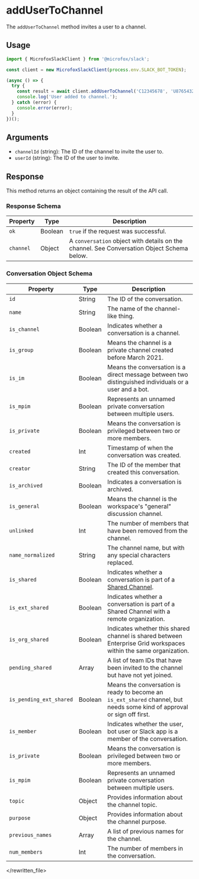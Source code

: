 # addUserToChannel

The `addUserToChannel` method invites a user to a channel.

## Usage

```typescript
import { MicrofoxSlackClient } from '@microfox/slack';

const client = new MicrofoxSlackClient(process.env.SLACK_BOT_TOKEN);

(async () => {
  try {
    const result = await client.addUserToChannel('C12345678', 'U87654321');
    console.log('User added to channel.');
  } catch (error) {
    console.error(error);
  }
})();
```

## Arguments

-   `channelId` (string): The ID of the channel to invite the user to.
-   `userId` (string): The ID of the user to invite.

## Response

This method returns an object containing the result of the API call.

### Response Schema

| Property | Type    | Description                                                                                          |
| -------- | ------- | ---------------------------------------------------------------------------------------------------- |
| `ok`     | Boolean | `true` if the request was successful.                                                                |
| `channel`| Object  | A `conversation` object with details on the channel. See Conversation Object Schema below.             |

### Conversation Object Schema

| Property                 | Type   | Description                                                                                                                              |
| ------------------------ | ------ | ---------------------------------------------------------------------------------------------------------------------------------------- |
| `id`                     | String | The ID of the conversation.                                                                                                              |
| `name`                   | String | The name of the channel-like thing.                                                                                                      |
| `is_channel`             | Boolean| Indicates whether a conversation is a channel.                                                                                           |
| `is_group`               | Boolean| Means the channel is a private channel created before March 2021.                                                                        |
| `is_im`                  | Boolean| Means the conversation is a direct message between two distinguished individuals or a user and a bot.                                    |
| `is_mpim`                | Boolean| Represents an unnamed private conversation between multiple users.                                                                       |
| `is_private`             | Boolean| Means the conversation is privileged between two or more members.                                                                        |
| `created`                | Int    | Timestamp of when the conversation was created.                                                                                          |
| `creator`                | String | The ID of the member that created this conversation.                                                                                     |
| `is_archived`            | Boolean| Indicates a conversation is archived.                                                                                                    |
| `is_general`             | Boolean| Means the channel is the workspace's "general" discussion channel.                                                                       |
| `unlinked`               | Int    | The number of members that have been removed from the channel.                                                                           |
| `name_normalized`        | String | The channel name, but with any special characters replaced.                                                                              |
| `is_shared`              | Boolean| Indicates whether a conversation is part of a [Shared Channel](https://slack.com/help/articles/202508758-Share-channels-with-other-workspaces).|
| `is_ext_shared`          | Boolean| Indicates whether a conversation is part of a Shared Channel with a remote organization.                                                 |
| `is_org_shared`          | Boolean| Indicates whether this shared channel is shared between Enterprise Grid workspaces within the same organization.                             |
| `pending_shared`         | Array  | A list of team IDs that have been invited to the channel but have not yet joined.                                                        |
| `is_pending_ext_shared`  | Boolean| Means the conversation is ready to become an `is_ext_shared` channel, but needs some kind of approval or sign off first.                  |
| `is_member`              | Boolean| Indicates whether the user, bot user or Slack app is a member of the conversation.                                                       |
| `is_private`             | Boolean| Means the conversation is privileged between two or more members.                                                                        |
| `is_mpim`                | Boolean| Represents an unnamed private conversation between multiple users.                                                                       |
| `topic`                  | Object | Provides information about the channel topic.                                                                                            |
| `purpose`                | Object | Provides information about the channel purpose.                                                                                          |
| `previous_names`         | Array  | A list of previous names for the channel.                                                                                                |
| `num_members`            | Int    | The number of members in the conversation.                                                                                               |

</rewritten_file> 